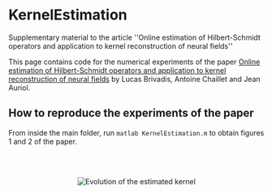 # KernelEstimation

Supplementary material to the article ''Online estimation of Hilbert-Schmidt operators and application to kernel reconstruction of neural fields''

This page contains code for the numerical experiments of the paper [Online estimation of Hilbert-Schmidt operators and application to
kernel reconstruction of neural fields](https://hal.archives-ouvertes.fr/hal-???????????????) by Lucas Brivadis, Antoine Chaillet and Jean Auriol.

## How to reproduce the experiments of the paper

From inside the main folder, run
	```
	matlab KernelEstimation.m
	```
to obtain figures 1 and 2 of the paper.

<br/><br/>

<p align="center">
	<img src="https://github.com/sacchelli/KernelEstimation/blob/main/Videos/estimation.gif" title="Evolution of the estimated kernel">
</p>
<figure>
